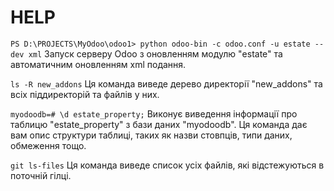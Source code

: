 # HELP

`PS D:\PROJECTS\MyOdoo\odoo1> python odoo-bin -c odoo.conf -u estate --dev xml`
Запуск серверу Odoo з оновленням модулю "estate" та автоматичним оновленням xml подання.

`ls -R new_addons`
Ця команда виведе дерево директорії "new_addons" та всіх піддиректорій та файлів у них.

`myodoodb=# \d estate_property;`
Виконує виведення інформації про таблицю "estate_property" з бази даних "myodoodb".
Ця команда дає вам опис структури таблиці, таких як назви стовпців, типи даних, обмеження тощо. 

`git ls-files`
Ця команда виведе список усіх файлів, які відстежуються в поточній гілці.

